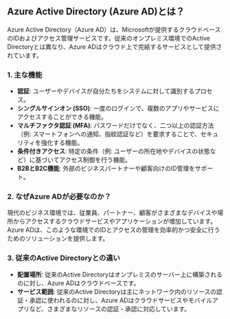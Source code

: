 ## **Azure Active Directory (Azure AD)とは？**

Azure Active Directory（Azure AD）は、Microsoftが提供するクラウドベースのIDおよびアクセス管理サービスです。従来のオンプレミス環境でのActive Directoryとは異なり、Azure ADはクラウド上で完結するサービスとして提供されています。

### **1. 主な機能**

- **認証**: ユーザーやデバイスが自分たちをシステムに対して識別するプロセス。
- **シングルサインオン (SSO)**: 一度のログインで、複数のアプリやサービスにアクセスすることができる機能。
- **マルチファクタ認証 (MFA)**: パスワードだけでなく、二つ以上の認証方法（例: スマートフォンへの通知、指紋認証など）を要求することで、セキュリティを強化する機能。
- **条件付きアクセス**: 特定の条件（例: ユーザーの所在地やデバイスの状態など）に基づいてアクセス制御を行う機能。
- **B2BとB2C機能**: 外部のビジネスパートナーや顧客向けのID管理をサポート。

### **2. なぜAzure ADが必要なのか？**

現代のビジネス環境では、従業員、パートナー、顧客がさまざまなデバイスや場所からアクセスするクラウドサービスやアプリケーションが増加しています。Azure ADは、このような環境でのIDとアクセスの管理を効率的かつ安全に行うためのソリューションを提供します。

### **3. 従来のActive Directoryとの違い**

- **配置場所**: 従来のActive Directoryはオンプレミスのサーバー上に構築されるのに対し、Azure ADはクラウドベースです。
- **サービス範囲**: 従来のActive Directoryは主にネットワーク内のリソースの認証・承認に使われるのに対し、Azure ADはクラウドサービスやモバイルアプリなど、さまざまなリソースの認証・承認に対応しています。